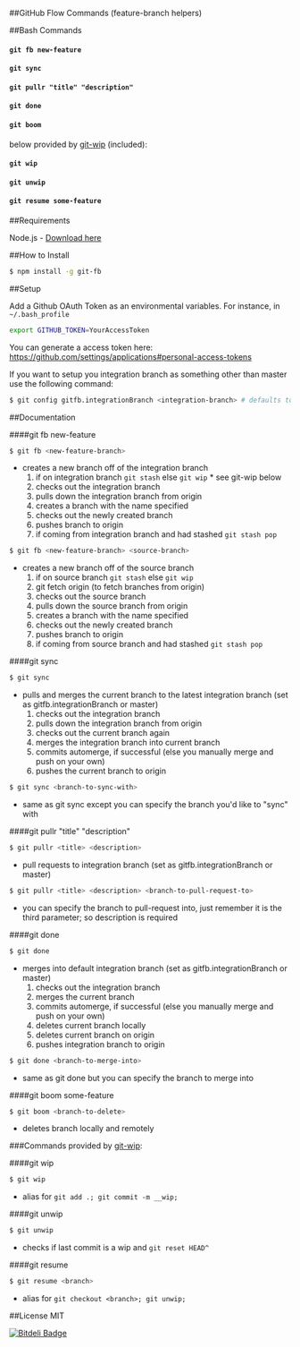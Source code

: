 ##GitHub Flow Commands (feature-branch helpers)

##Bash Commands

#### ```git fb new-feature```
#### ```git sync```
#### ```git pullr "title" "description"```
#### ```git done```
#### ```git boom```
below provided by [git-wip](https://github.com/tjmehta/git-wip) (included):
#### ```git wip```
#### ```git unwip```
#### ```git resume some-feature```

##Requirements

Node.js - [Download here](http://nodejs.org/download/)

##How to Install

```sh
$ npm install -g git-fb
```

##Setup

Add a Github OAuth Token as an environmental variables.  For instance, in `~/.bash_profile`

```sh
export GITHUB_TOKEN=YourAccessToken
```

You can generate a access token here: https://github.com/settings/applications#personal-access-tokens


If you want to setup you integration branch as something other than master use the following command:

```sh
$ git config gitfb.integrationBranch <integration-branch> # defaults to master
```

##Documentation

####git fb new-feature
```sh
$ git fb <new-feature-branch>
```
* creates a new branch off of the integration branch
  1. if on integration branch ```git stash``` else ```git wip``` * see git-wip below
  2. checks out the integration branch
  3. pulls down the integration branch from origin
  4. creates a branch with the name specified
  5. checks out the newly created branch
  6. pushes branch to origin
  7. if coming from integration branch and had stashed ```git stash pop```

```sh
$ git fb <new-feature-branch> <source-branch>
```
* creates a new branch off of the source branch
  1. if on source branch ```git stash``` else ```git wip```
  2. git fetch origin (to fetch branches from origin)
  3. checks out the source branch
  4. pulls down the source branch from origin
  5. creates a branch with the name specified
  6. checks out the newly created branch
  7. pushes branch to origin
  8. if coming from source branch and had stashed ```git stash pop```

####git sync
```sh
$ git sync
```
* pulls and merges the current branch to the latest integration branch (set as gitfb.integrationBranch or master)
  1. checks out the integration branch
  2. pulls down the integration branch from origin
  3. checks out the current branch again
  4. merges the integration branch into current branch
  5. commits automerge, if successful (else you manually merge and push on your own)
  6. pushes the current branch to origin

```sh
$ git sync <branch-to-sync-with>
```
* same as git sync except you can specify the branch you'd like to "sync" with

####git pullr "title" "description"
```sh
$ git pullr <title> <description>
```
* pull requests to integration branch (set as gitfb.integrationBranch or master)

```sh
$ git pullr <title> <description> <branch-to-pull-request-to>
```
* you can specify the branch to pull-request into, just remember it is the third parameter; so description is required

####git done
```sh
$ git done
```
* merges into default integration branch (set as gitfb.integrationBranch or master)
  1. checks out the integration branch
  2. merges the current branch
  3. commits automerge, if successful (else you manually merge and push on your own)
  4. deletes current branch locally
  5. deletes current branch on origin
  6. pushes integration branch to origin

```sh
$ git done <branch-to-merge-into>
```
* same as git done but you can specify the branch to merge into

####git boom some-feature
```sh
$ git boom <branch-to-delete>
```
* deletes branch locally and remotely

###Commands provided by [git-wip](https://github.com/tjmehta/git-wip):

####git wip
```sh
$ git wip
```
* alias for ```git add .; git commit -m __wip;```

####git unwip
```sh
$ git unwip
```
* checks if last commit is a wip and ```git reset HEAD^```

####git resume
```sh
$ git resume <branch>
```
* alias for ```git checkout <branch>; git unwip;```


##License
MIT

[![Bitdeli Badge](https://d2weczhvl823v0.cloudfront.net/tjmehta/git-fb/trend.png)](https://bitdeli.com/free "Bitdeli Badge")

